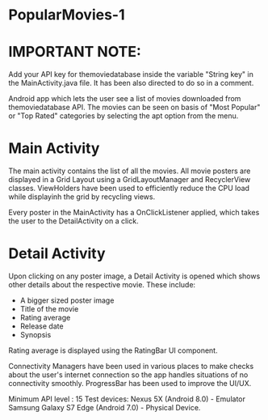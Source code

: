 # PopularMovies-1

# IMPORTANT NOTE:
Add your API key for themoviedatabase inside the variable "String key" in the MainActivity.java file. It has been also directed to do so in a comment.

Android app which lets the user see a list of movies downloaded from themoviedatabase API.
The movies can be seen on basis of "Most Popular" or "Top Rated" categories by selecting the apt option from the menu.

# Main Activity
The main activity contains the list of all the movies. 
All movie posters are displayed in a Grid Layout using a GridLayoutManager and RecyclerView classes. ViewHolders have been used to efficiently reduce the CPU load while displayinh the grid by recycling views. 

Every poster in the MainActivity has a OnClickListener applied, which takes the user to the DetailActivity on a click.

# Detail Activity
Upon clicking on any poster image, a Detail Activity is opened which shows other details about the respective movie. These include:
 - A bigger sized poster image
 - Title of the movie
 - Rating average
 - Release date
 - Synopsis
 
Rating average is displayed using the RatingBar UI component.

Connectivity Managers have been used in various places to make checks about the user's internet connection so the app handles situations of no connectivity smoothly. ProgressBar has been used to improve the UI/UX.

Minimum API level : 15
Test devices:
Nexus 5X (Android 8.0) - Emulator
Samsung Galaxy S7 Edge (Android 7.0) - Physical Device.
